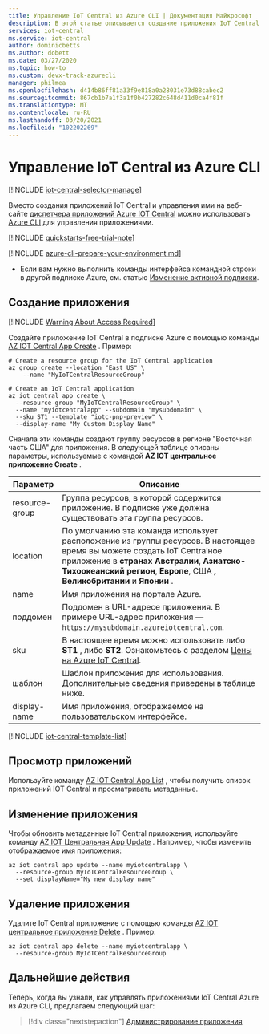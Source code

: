 ```yaml
---
title: Управление IoT Central из Azure CLI | Документация Майкрософт
description: В этой статье описывается создание приложения IoT Central и управление им с помощью интерфейса командной строки. Вы можете просматривать, изменять и удалять приложения с помощью интерфейса командной строки.
services: iot-central
ms.service: iot-central
author: dominicbetts
ms.author: dobett
ms.date: 03/27/2020
ms.topic: how-to
ms.custom: devx-track-azurecli
manager: philmea
ms.openlocfilehash: d414b86ff81a33f9e818a0a28031e73d88cabec2
ms.sourcegitcommit: 867cb1b7a1f3a1f0b427282c648d411d0ca4f81f
ms.translationtype: MT
ms.contentlocale: ru-RU
ms.lasthandoff: 03/20/2021
ms.locfileid: "102202269"
---
```

# <a name="manage-iot-central-from-azure-cli"></a>Управление IoT Central из Azure CLI

[!INCLUDE [iot-central-selector-manage](../../../includes/iot-central-selector-manage.md)]

Вместо создания приложений IoT Central и управления ими на веб-сайте [диспетчера приложений Azure IOT Central](https://aka.ms/iotcentral) можно использовать [Azure CLI](/cli/azure/) для управления приложениями.

[!INCLUDE [quickstarts-free-trial-note](../../../includes/quickstarts-free-trial-note.md)]

[!INCLUDE [azure-cli-prepare-your-environment.md](../../../includes/azure-cli-prepare-your-environment.md)]

 - Если вам нужно выполнить команды интерфейса командной строки в другой подписке Azure, см. статью [Изменение активной подписки](/cli/azure/manage-azure-subscriptions-azure-cli#change-the-active-subscription).

## <a name="create-an-application"></a>Создание приложения

[!INCLUDE [Warning About Access Required](../../../includes/iot-central-warning-contribitorrequireaccess.md)]

Создайте приложение IoT Central в подписке Azure с помощью команды [AZ IOT Central App Create](/cli/azure/iot/central/app#az-iot-central-app-create) . Пример:

```azurecli-interactive
# Create a resource group for the IoT Central application
az group create --location "East US" \
    --name "MyIoTCentralResourceGroup"
```

```azurecli-interactive
# Create an IoT Central application
az iot central app create \
  --resource-group "MyIoTCentralResourceGroup" \
  --name "myiotcentralapp" --subdomain "mysubdomain" \
  --sku ST1 --template "iotc-pnp-preview" \
  --display-name "My Custom Display Name"
```

Сначала эти команды создают группу ресурсов в регионе "Восточная часть США" для приложения. В следующей таблице описаны параметры, используемые с командой **AZ IOT центральное приложение Create** .

| Параметр         | Описание |
| ----------------- | ----------- |
| resource-group    | Группа ресурсов, в которой содержится приложение. В подписке уже должна существовать эта группа ресурсов. |
| location          | По умолчанию эта команда использует расположение из группы ресурсов. В настоящее время вы можете создать IoT Centralное приложение в **странах Австралии**, **Азиатско-Тихоокеанский регион**, **Европе**, США **, Великобритании** и **Японии** .  |
| name              | Имя приложения на портале Azure. |
| поддомен         | Поддомен в URL-адресе приложения. В примере URL-адрес приложения — `https://mysubdomain.azureiotcentral.com`. |
| sku               | В настоящее время можно использовать либо **ST1** , либо **ST2**. Ознакомьтесь с разделом [Цены на Azure IoT Central](https://azure.microsoft.com/pricing/details/iot-central/). |
| шаблон          | Шаблон приложения для использования. Дополнительные сведения приведены в таблице ниже. |
| display-name      | Имя приложения, отображаемое на пользовательском интерфейсе. |

[!INCLUDE [iot-central-template-list](../../../includes/iot-central-template-list.md)]

## <a name="view-your-applications"></a>Просмотр приложений

Используйте команду [AZ IOT Central App List](/cli/azure/iot/central/app#az-iot-central-app-list) , чтобы получить список приложений IOT Central и просматривать метаданные.

## <a name="modify-an-application"></a>Изменение приложения

Чтобы обновить метаданные IoT Central приложения, используйте команду [AZ IOT Центральная App Update](/cli/azure/iot/central/app#az-iot-central-app-update) . Например, чтобы изменить отображаемое имя приложения:

```azurecli-interactive
az iot central app update --name myiotcentralapp \
  --resource-group MyIoTCentralResourceGroup \
  --set displayName="My new display name"
```

## <a name="remove-an-application"></a>Удаление приложения

Удалите IoT Central приложение с помощью команды [AZ IOT центральное приложение Delete](/cli/azure/iot/central/app#az-iot-central-app-delete) . Пример:

```azurecli-interactive
az iot central app delete --name myiotcentralapp \
  --resource-group MyIoTCentralResourceGroup
```

## <a name="next-steps"></a>Дальнейшие действия

Теперь, когда вы узнали, как управлять приложениями IoT Central Azure из Azure CLI, предлагаем следующий шаг:

> [!div class="nextstepaction"]
> [Администрирование приложения](howto-administer.md)
